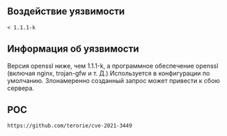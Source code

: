 <languages />

Воздействие уязвимости
----------------------

    < 1.1.1-k

Информация об уязвимости
------------------------

Версия openssl ниже, чем 1.1.1-k, а программное обеспечение openssl (включая nginx, trojan-gfw и т. Д.) Используется в конфигурации по умолчанию. Злонамеренно созданный запрос может привести к сбою сервера.

POC
---

    https://github.com/terorie/cve-2021-3449